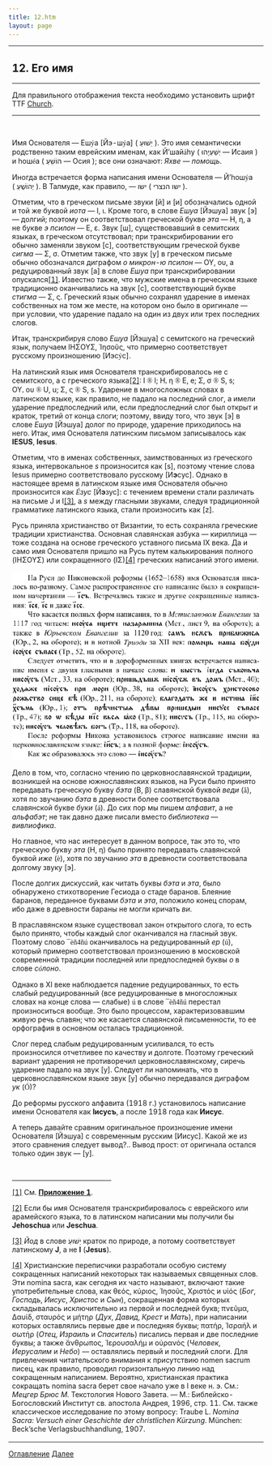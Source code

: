 ```yaml
---
title: 12.htm
layout: page
---
```




<title>Руслан Хазарзар. Сын Человеческий. Глава двенадцатая</title>


<table width=720 align=center>
<tr><td>

<h2>12. Его имя</h2>

<hr>
<p class=c>Для правильного отображения текста необходимо установить шрифт
TTF <a href="../books/fonts/church.zip">Church</a>.</p>
<hr>
<p>&nbsp;</p>

<p>Имя Основателя — Еш<font face="Times New Roman">&yacute;</font>а [Йэ-ш<font
face="Times New Roman">&yacute;</font>а] (&nbsp;<span
dir=RTL></span>&#1497;&#1461;&#1513;&#1473;&#1493;&#1468;&#1506;&#1463;<span
dir=LTR></span>&nbsp;). Это имя семантически родственно таким еврейским именам,
как Й’шай<font face="Times New Roman">&aacute;</font>hу (&nbsp;<span
dir=RTL></span>&#1497;&#1456;&#1513;&#1473;&#1463;&#1506;&#1456;&#1497;&#1464;&#1492;&#1493;&#1468;<span
dir=LTR></span> — Исаия&nbsp;) и hош<font
face="Times New Roman">&eacute;</font>а (&nbsp;<span
dir=RTL></span>&#1492;&#1493;&#1465;&#1513;&#1473;&#1461;&#1506;&#1463;<span
dir=LTR></span> — Осия&nbsp;); все они означают: <i>Яхве — помощь</i>.</p>

<p style='margin-bottom:6.0pt'>Иногда встречается форма написания имени
Основателя — Й’hош<font face="Times New Roman">&yacute;</font>а (&nbsp;<span
dir=RTL></span>&#1497;&#1456;&#1492;&#1493;&#1465;&#1513;&#1473;&#1467;&#1506;&#1463;<span
dir=LTR></span>&nbsp;). В Талмуде, как правило, — <span
dir=RTL></span>&#1497;&#1513;&#1493;<span dir=LTR></span> (&nbsp;<span
dir=RTL>&#1497;&#1513;&#1493;&nbsp;&#1492;&#1504;&#1510;&#1512;&#1497;</span><span
dir=LTR></span><span dir=LTR></span>&nbsp;).</p>

<p>Отметим, что в греческом письме звуки [й] и [и] обозначались одной и той же
буквой <i>иота</i> — &#921;,&nbsp;&#953;. Кроме того, в слове <i>Ешуа</i>
[Йэшуа] звук [э] — долгий; поэтому он соответствовал греческой букве <i>эта</i>
— &#919;,&nbsp;&#951;, а не букве <i>э&nbsp;псилон</i> — &#917;,&nbsp;&#949;.
Звук&nbsp;[ш], существовавший в семитских языках, в греческом отсутствовал; при
транскрибировании его обычно заменяли звуком&nbsp;[с], соответствующим
греческой букве <i>сигма</i> — &#931;,&nbsp;&#963;. Отметим также, что
звук&nbsp;[у] в греческом письме обычно обозначался диграфом
<i>о&nbsp;микрон-ю&nbsp;псилон</i> — &#927;&#933;,&nbsp;&#959;&#965;, а
редуцированный звук&nbsp;[а] в слове <i>Ешуа</i> при транскрибировании
опускался<a href="#_ftn1" name="_ftnref1">[1]</a>. Известно также, что мужские
имена в греческом языке традиционно оканчивались на звук&nbsp;[с],
соответствующий букве <i>стигма</i> — &#931;,&nbsp;&#962;. Греческий язык
обычно сохранял ударение в именах собственных на том же месте, на котором оно
было в оригинале — при условии, что ударение падало на один из двух или трех
последних слогов.</p>

<p style='margin-bottom:6.0pt'>Итак, транскрибируя слово <i>Ешуа</i> [Йэшуа] с
семитского на греческий язык, получаем &#921;&#919;&#931;&#927;&#933;&#931;,
<span class=g>&#7992;&#951;&#963;&#959;&#8166;&#962;</span>, что примерно
соответствует русскому произношению [Иэс<font
face="Times New Roman">&yacute;</font>с].</p>

<p>На латинский язык имя Основателя транскрибировалось не с семитского, а с
греческого языка<a href="#_ftn2" name="_ftnref2">[2]</a>:
&#921;&nbsp;<span style='font-family:Symbol;mso-char-type:symbol;mso-symbol-font-family:
Symbol'><span style='mso-char-type:symbol;mso-symbol-font-family:Symbol'>®</span></span>&nbsp;I;<span
style='mso-char-type:symbol;mso-symbol-font-family:"Times New Roman"'><span
style='mso-char-type:symbol;mso-symbol-font-family:"Times New Roman"'> </span></span>&#919;<span
style='font-family:Symbol;mso-char-type:symbol;mso-symbol-font-family:Symbol'><span
style='mso-char-type:symbol;mso-symbol-font-family:Symbol'>,</span></span>&nbsp;&#951;&nbsp;<span
style='font-family:Symbol;mso-char-type:symbol;mso-symbol-font-family:Symbol'><span
style='mso-char-type:symbol;mso-symbol-font-family:Symbol'>®</span></span>&nbsp;E,
e;<span style='mso-char-type:symbol;mso-symbol-font-family:"Times New Roman"'><span
style='mso-char-type:symbol;mso-symbol-font-family:"Times New Roman"'> </span></span>&#931;,&nbsp;&#963;&nbsp;<span
style='font-family:Symbol;mso-char-type:symbol;mso-symbol-font-family:Symbol'><span
style='mso-char-type:symbol;mso-symbol-font-family:Symbol'>®</span></span>&nbsp;S,&nbsp;s;<span
style='mso-char-type:symbol;mso-symbol-font-family:"Times New Roman"'><span
style='mso-char-type:symbol;mso-symbol-font-family:"Times New Roman"'> </span></span>&#927;&#933;<span
style='font-family:Symbol;mso-ascii-font-family:"Times New Roman";mso-hansi-font-family:
"Times New Roman";mso-char-type:symbol;mso-symbol-font-family:Symbol'><span
style='mso-char-type:symbol;mso-symbol-font-family:Symbol'>,</span></span>&nbsp;&#959;&#965;&nbsp;<span
style='font-family:Symbol;mso-char-type:symbol;mso-symbol-font-family:Symbol'><span
style='mso-char-type:symbol;mso-symbol-font-family:Symbol'>®</span></span>&nbsp;U,&nbsp;u;<span
style='mso-char-type:symbol;mso-symbol-font-family:"Times New Roman"'><span
style='mso-char-type:symbol;mso-symbol-font-family:"Times New Roman"'> </span></span>&#931;,&nbsp;&#962;&nbsp;<span
style='font-family:Symbol;mso-char-type:symbol;mso-symbol-font-family:Symbol'><span
style='mso-char-type:symbol;mso-symbol-font-family:Symbol'>®</span></span>&nbsp;S,&nbsp;s.
Ударение в многосложных словах в латинском языке, как правило, не падало на
последний слог, а имели ударение предпоследний или, если предпоследний слог был
открыт и краток, третий от конца слоги; поэтому, ввиду того, что звук&nbsp;[э]
в слове <i>Ешуа</i> [Йэшуа] долог по природе, ударение приходилось на него.
Итак, имя Основателя латинским письмом записывалось как <b>IESUS</b>,
<b>Iesus</b>.</p>

<p style='margin-bottom:6.0pt'>Отметим, что в именах собственных,
заимствованных из греческого языка, интервокальное <i>s</i> произносится
как&nbsp;[s], поэтому чтение слова Iesus примерно соответствовало
русскому&nbsp;[И<b>э</b>cус]. Однако в настоящее время в латинском языке имя
Основателя обычно произносится как <i><font
face="Times New Roman">&Eacute;</font>зус</i> [Й<b>э</b>зус]: с течением
времени стали различать на письме J&nbsp;и&nbsp;I<a href="#_ftn3"
name="_ftnref3">[3]</a>, а <i>s</i> между гласными звуками, следуя традиционной
грамматике латинского языка, стали произносить как&nbsp;[z].</p>

<p>Русь приняла христианство от Византии, то есть сохраняла греческие традиции
христианства. Основная славянская азбука — кириллица — тоже создана на основе
греческого уставного письма IX&nbsp;века. Да и само имя Основателя пришло на
Русь путем калькирования полного (&#921;&#919;&#931;&#927;&#933;&#931;) или
сокращенного (&#921;&#931;)<a href="#_ftn4" name="_ftnref4">[4]</a> греческих
написаний этого имени.</p>

<p class=c><img src="design/church1.gif"></p>

<p>Дело в том, что, согласно чтению по церковнославянской традиции, возникшей
на основе южнославянских языков, на Руси было принято передавать греческую
букву <i>бэта</i> (&#914;,&nbsp;&#946;) славянской буквой <i>веди</i> (<span
style='font-family:Church'>&acirc;</span>), хотя по звучанию <i>бэта</i> в
древности более соответствовала славянской букве <i>буки</i> (<span
style='font-family:Church'>&aacute;</span>). До сих пор мы пишем
<i>алфавит</i>, а не <i>альфабэт</i>; не так давно даже писали вместо
<i>библиотека</i> — <i>вивлиофика</i>.</p>

<p>Но главное, что нас интересует в данном вопросе, так это то, что греческую
букву <i>эта</i> (&#919;,&nbsp;&#951;) было принято передавать славянской
буквой <i>иже</i>&nbsp;(<font face="Church">&egrave;</font>), хотя по звучанию
<i>эта</i> в древности соответствовала долгому звуку&nbsp;[э].</p>

<p>После долгих дискуссий, как читать буквы <i>бэта</i> и <i>эта</i>, было
обнаружено стихотворение Гесиода о стаде баранов. Блеяние баранов, переданное
буквами <i>бэта</i> и <i>эта</i>, положило конец спорам, ибо даже в древности
бараны не могли кричать&nbsp;<i>ви</i>.</p>

<p>В праславянском языке существовал закон открытого слога, то есть было
принято, чтобы каждый слог оканчивался на гласный звук. Поэтому слово <font
face="Church">&macr;&egrave;&ntilde;4&ntilde;&uacute;</font> оканчивалось на
редуцированный <i>ер</i>&nbsp;(<font face="Church">&uacute;</font>), который
примерно соответствовал произношению в московской современной традиции
последней или предпоследней буквы <i>о</i> в слове <i>с<font
face="Times New Roman">&oacute;</font>лоно</i>.</p>

<p>Однако в&nbsp;XI&nbsp;веке наблюдается падение редуцированных, то есть
слабый редуцированный (все редуцированные в многосложных словах на конце
слова — слабые) <font face="Church">&uacute;</font> в слове <font
face="Church">&macr;&egrave;&ntilde;4&ntilde;&uacute;</font> перестал
произноситься вообще. Это было процессом, характеризовавшим живую речь славян;
что же касается славянской письменности, то ее орфография в основном осталась
традиционной.</p>

<p style='margin-bottom:6.0pt'>Слог перед слабым редуцированным усиливался, то
есть произносился отчетливее по качеству и долготе. Поэтому греческий вариант
ударения не противоречил церковнославянскому, сиречь ударение падало на
звук&nbsp;[у]. Следует ли напоминать, что в церковнославянском языке
звук&nbsp;[у] обычно передавался диграфом <i>ук</i>&nbsp;(<font
face="Church">&Oacute;</font>)?</p>

<p>До реформы русского алфавита (1918&nbsp;г.) установилось написание имени
Основателя как <b><span class=g>Iисусъ</span></b>, а после 1918&nbsp;года как
<b><span class=g>Иисус</span></b>.</p>

<p>А теперь давайте сравним оригинальное произношение имени Основателя [Йэшуа]
с современным русским [Иисус]. Какой же из этого сравнения следует вывод?..
Вывод прост: от оригинала остался только один звук — [у].</p>
<p>&nbsp;</p>

<hr align="left" width="40%">

<p class=s><a href="#_ftnref1" name="_ftn1">[1]</a> См. <b><a
href="74.pdf">Приложение&nbsp;1</a></b>.</p>

<p class=s><a href="#_ftnref2" name="_ftn2">[2]</a> Если бы имя Основателя
транскрибировалось с еврейского или арамейского языка, то в латинском написании
мы получили бы <b>Jehoschua</b> или <b>Jeschua</b>.</p>

<p class=s><a href="#_ftnref3" name="_ftn3">[3]</a> <i>Йод</i> в слове <span
dir=RTL></span>&#1497;&#1461;&#1513;&#1473;&#1493;&#1468;&#1506;&#1463;<span
dir=LTR></span> краток по природе, а потому соответствует латинскому <b>J</b>,
а не <b>I</b> (<b>Jesus</b>).</p>

<p class=s><a href="#_ftnref4" name="_ftn4">[4]</a> Христианские переписчики
разработали особую систему сокращенных написаний некоторых так называемых
священных слов. Эти nomina sacra, как сегодня их часто называют, включают такие
употребительные слова, как <span class=g>&#952;&#949;&#972;&#962;</span>,
<span class=g>&#954;&#973;&#961;&#953;&#959;&#962;</span>, <span
class=g>&#7992;&#951;&#963;&#959;&#8166;&#962;</span>, <span
class=g>&#935;&#961;&#953;&#963;&#964;&#972;&#962;</span> и <span
class=g>&#965;&#7985;&#972;&#962;</span> (<i>Бог</i>, <i>Господь</i>,
<i>Иисус</i>, <i>Христос</i> и <i>Сын</i>), сокращенная форма которых
складывалась исключительно из первой и последней букв; <span
class=g>&#960;&#957;&#949;&#8166;&#956;&#945;</span>, <span
class=g>&#916;&#945;&#965;&#943;&#948;</span>, <span
class=g>&#963;&#964;&#945;&#965;&#961;&#972;&#962;</span> и <span
class=g>&#956;&#942;&#964;&#951;&#961;</span> (<i>Дух</i>, <i>Давид</i>,
<i>Крест</i> и <i>Мать</i>), при написании которых оставлялись первые две и
последняя буквы; <span class=g>&#960;&#945;&#964;&#942;&#961;</span>, <span
class=g>&#7992;&#963;&#961;&#945;&#942;&#955;</span> и <span
class=g>&#963;&#969;&#964;&#942;&#961;</span> (<i>Отец</i>, <i>Израиль</i> и
<i>Спаситель</i>) писались первая и две последние буквы; а также <span
class=g>&#7940;&#957;&#952;&#961;&#969;&#960;&#959;&#962;</span>, <span
class=g>&#7992;&#949;&#961;&#959;&#965;&#963;&#945;&#955;&#942;&#956;</span>
и <span class=g>&#959;&#8016;&#961;&#945;&#957;&#972;&#962;</span>
(<i>Человек</i>, <i>Иерусалим</i> и <i>Небо</i>) — оставлялись первый и
последний слоги. Для привлечения читательского внимания к присутствию nomen
sacrum писец, как правило, проводил горизонтальную линию над сокращенным
написанием. Вероятно, христианская практика сокращать nomina sacra берет свое
начало уже в&nbsp;I&nbsp;веке н.&nbsp;э. См.: <i>Мецгер Брюс&nbsp;М.</i>
Текстология Нового Завета. — М.:&nbsp;Библейско-Богословский Институт
св.&nbsp;апостола Андрея, 1996, стр.&nbsp;11. См.&nbsp;также классическое
исследование по этому вопросу: Traube&nbsp;L. <i>Nomina Sacra: Versuch einer
Geschichte der christlichen K&uuml;rzung</i>. M&uuml;nchen: Beck&#146;sche
Verlagsbuchhandlung, 1907.</p>

</td></tr></table>

<a href="index">Оглавление</a> <a href="13">Далее</a>

